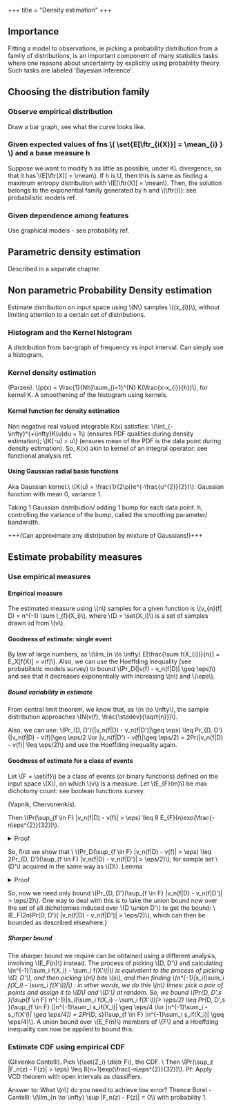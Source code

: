 +++
title = "Density estimation"
+++

## Importance
Fitting a model to observations, ie picking a probability distribution from a family of distributions, is an important component of many statistics tasks where one reasons about uncertainty by explicitly using probability theory. Such tasks are labeled 'Bayesian inference'.

## Choosing the distribution family
### Observe empirical distribution
Draw a bar graph, see what the curve looks like.

### Given expected values of fns \\( \set{E[\ftr_{i(X)}] = \mean_{i} } \\) and a base measure h
Suppose we want to modify h as little as possible, under KL divergence, so that it has \\(E[\ftr(X)] = \mean\\). If h is U, then this is same as finding a maximum entropy distribution with \\(E[\ftr(X)] = \mean\\). Then, the solution belongs to the exponential family generated by h and \\(\ftr()\\): see probabilistic models ref.

### Given dependence among features
Use graphical models - see probability ref.

## Parametric density estimation
Described in a separate chapter.

## Non parametric Probability Density estimation
Estimate distribution on input space using \\(N\\) samples \\((x_{i})\\), without limiting attention to a certain set of distributions.

### Histogram and the Kernel histogram
A distribution from bar-graph of frequency vs input interval. Can simply use a histogram.

### Kernel density estimation
(Parzen). \\(p(x) = \frac{1}{Nh}\sum_{i=1}^{N} K(\frac{x-x_{i}}{h})\\), for kernel K. A smoothening of the histogram using kernels.

#### Kernel function for density estimation
Non negative real valued integrable K(x) satisfies: \\(\int_{-\infty}^{+\infty}K(u)du = 1\\) (ensures PDF qualities during density estimation); \\(K(-u) = u\\) (ensures mean of the PDF is the data point during density estimation). So, K(x) akin to kernel of an integral operator: see functional analysis ref.

#### Using Gaussian radial basis functions
Aka Gaussian kernel.\\
 \\(K(u) = \frac{1}{2\pi}e^{-\frac{u^{2}}{2}}\\): Gaussian function with mean 0, variance 1.

Taking 1 Gaussian distribution/ adding 1 bump for each data point. h, controlling the variance of the bump, called the smoothing parameter/ bandwidth.

+++(Can approximate any distribution by mixture of Gaussians!)+++

## Estimate probability measures
### Use empirical measures
#### Empirical measure
The estimated measure using \\(n\\) samples for a given function is \\(v_{n}(f| D) = n^{-1} \sum I_{f}(X_i)\\), where \\(D = \set{X_i}\\) is a set of samples drawn iid from \\(v\\). 

#### Goodness of estimate: single event
By law of large numbers, as \\(\lim_{n \to \infty} E[\frac{\sum f(X_{i})}{n}] = E_X[f(X)] = v(f)\\). Also, we can use the Hoeffding inequality (see probabilistic models survey) to bound \\(Pr_D(|v(f) - v_n(f|D)| \geq \eps)\\) and see that it decreases exponentially with increasing \\(n\\) and \\(\eps\\).

##### Bound variability in estimate
From central limit theorem, we know that, as \\(n \to \infty\\), the sample distribution approaches \\(N(v(f), \frac{\stddev}{\sqrt{n}})\\).

Also, we can use: \\(Pr_{D, D'}(|v_n(f|D) - v_n(f|D')|\geq \eps) \leq Pr_{D, D'}(|v_n(f|D) - v(f)|\geq \eps/2 \lor |v_n(f|D') - v(f)|\geq \eps/2) = 2Pr(|v_n(f|D) - v(f)| \leq \eps/2)\\) and use the Hoeffding inequality again.

#### Goodness of estimate for a class of events
Let \\(F = \set{f}\\) be a class of events (or binary functions) defined on the input space \\(X\\), on which \\(v\\) is a measure. Let \\(E_{F}(m)\\) be max dichotomy count: see boolean functions survey.

(Vapnik, Chervonenkis).

Then \\(Pr(\sup_{f \in F} |v_n(f|D) - v(f)| > \eps) \leq 8 E_{F}(n)exp(\frac{-n\eps^{2}}{32})\\).



<details><summary>Proof</summary>

  If we were to use the union bound and the Hoeffding inequality naively, we would have a factor of \\(2|F| >> 8E_F(n)\\) on the RHS. So, we want to get to a point where we need only take the union bound over a small subset of \\(F\\)
</details>



So, first we show that \\
\\(Pr_D(\sup_{f \in F} |v_n(f|D) - v(f)| > \eps) \leq 2Pr_{D, D'}(\sup_{f \in F} |v_n(f|D) - v_n(f|D')| > \eps/2)\\), for sample set \\(D'\\) acquired in the same way as \\(D\\). Lemma 

<details><summary>Proof</summary>

\\(Pr_{D, D'}(\sup_{f \in F} |v_n(f|D) - v_n(f|D')| > \eps/2) \geq Pr_{D}(\sup_{f \in F} |v_n(f|D) - v(f)| > \eps)Pr_{D'}(|v_n(f|D') - v_n(f)| < \eps/2| |v_n(f'|D) - v(f')| > \eps)\\); and the latter factor can be seen to be small: \\(<1/2\\) using Chebyshev inequality. This is called the 'ghost sample technique'.
</details>



So, now we need only bound \\(Pr_{D, D'}(\sup_{f \in F} |v_n(f|D) - v_n(f|D')| > \eps/2)\\). One way to deal with this is to take the union bound now over the set of all dichotomies induced over \\(D \union D'\\) to get the bound: \\(E_F(2n)Pr(D, D')( |v_n(f|D) - v_n(f|D')| > \eps/2)\\), which can then be bounded as described elsewhere.}

##### Sharper bound
The sharper bound we require can be obtained using a different analysis, involving \\(E_F(n)\\) instead. The process of picking \\(D, D'\\) and calculating \\(n^{-1}|\sum_i f(X_i) - \sum_i f(X'_i)|\\) is equivalent to the process of picking \\(D, D'\\), and then picking \\(n\\) bits \\(s\\), and then finding \\(n^{-1}|s_i(\sum_i f(X_i) - \sum_i f(X'_i))|\\) : in other words, we do this \\(n\\) times: pick a pair of points and assign it to \\(D\\) and \\(D'\\) at random. So, we bound \\(Pr_{D, D',s }(\sup_{f \in F} n^{-1}|s_i(\sum_i f(X_i) - \sum_i f(X'_i))|> \eps/2) \leq Pr_{D, D',s }(\sup_{f \in F} [|n^{-1}\sum_i s_if(X_i)| \geq \eps/4 \lor |n^{-1}\sum_i -s_if(X'_i)| \geq \eps/4]) = 2Pr_{D, s}(\sup_{f \in F} |n^{-1}\sum_i s_if(X_i)| \geq \eps/4)\\). A union bound over \\(E_F(n)\\) members of \\(F\\) and a Hoeffding inequality can now be applied to bound this.

### Estimate CDF using empirical CDF
(Glivenko Cantelli). Pick \\(\set{Z_i} \distr F\\), the CDF. \\
Then \\(Pr(\sup_z |F_n(z) - F(z)| > \eps) \leq 8(n+1)exp(\frac{-n\eps^{2}}{32})\\). Pf: Apply VCD theorem with open intervals as classifiers.

Answer to: What \\(n\\) do you need to achieve low error? Thence Borel - Cantelli: \\(\lim_{n \to \infty} \sup |F_n(z) - F(z)| = 0\\) with probability 1.
